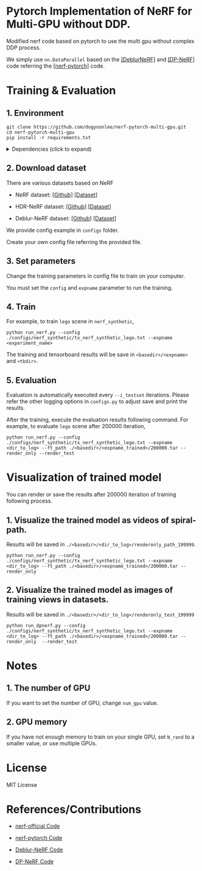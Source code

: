 # Pytorch Implementation of NeRF for Multi-GPU without DDP.

Modified nerf code based on pytorch to use the multi gpu without complex DDP process.

We simply use `nn.DataParallel` based on the [[DeblurNeRF]](https://github.com/limacv/Deblur-NeRF) and [[DP-NeRF]](https://github.com/dogyoonlee/DP-NeRF) code referring the [[nerf-pytorch]](https://github.com/yenchenlin/nerf-pytorch) code.

# Training & Evaluation

## 1. Environment
```
git clone https://github.com/dogyoonlee/nerf-pytorch-multi-gpu.git
cd nerf-pytorch-multi-gpu
pip install -r requirements.txt
```
<details>
  <summary> Dependencies (click to expand) </summary>
  <li>numpy
  <li>scikit-image
  <li>torch>=1.11
  <li>torchvision>=0.12.0
  <li>imageio
  <li>imageio-ffmpeg
  <li>matplotlib
  <li>configargparse
  <li>tensorboardX>=2.0
  <li>opencv-python
  <li>einops
  <li>tensorboard
  <li>python-box
  <li>pyyaml
  <li>tqdm
</details>

## 2. Download dataset
There are various datasets based on NeRF

- NeRF dataset: [[Github]](https://github.com/bmild/nerf) [[Dataset]](https://drive.google.com/drive/folders/128yBriW1IG_3NJ5Rp7APSTZsJqdJdfc1)

- HDR-NeRF dataset: [[Github]](https://github.com/xhuangcv/hdr-nerf) [[Dataset]](https://drive.google.com/drive/folders/1OTDLLH8ydKX1DcaNpbQ46LlP0dKx6E-I)

- Deblur-NeRF dataset: [[Github]](https://github.com/limacv/Deblur-NeRF) [[Dataset]](https://hkustconnect-my.sharepoint.com/personal/lmaag_connect_ust_hk/_layouts/15/onedrive.aspx?id=%2Fpersonal%2Flmaag%5Fconnect%5Fust%5Fhk%2FDocuments%2Fshare%2FCVPR2022%2Fdeblurnerf%5Fdataset&ga=1)

We provide config example in `configs` folder.

Create your own config file referring the provided file.


## 3. Set parameters
Change the training parameters in config file to train on your computer.

You must set the `config` and `expname` parameter to run the training.

## 4. Train
For example, to train `lego` scene in `nerf_synthetic`,

```
python run_nerf.py --config ./configs/nerf_synthetic/tx_nerf_synthetic_lego.txt --expname <experiment_name>
```

The training and tensorboard results will be save in `<basedir>/<expname>` and `<tbdir>`.

## 5. Evaluation

Evaluation is automatically executed every `--i_testset` iterations.
Please refer the other logging options in `configs.py` to adjust save and print the results.

After the training, execute the evaluation results following command.
For example, to evaluate `lego` scene after 200000 iteration,

```
python run_nerf.py --config ./configs/nerf_synthetic/tx_nerf_synthetic_lego.txt --expname <dir_to_log> --ft_path ./<basedir>/<expname_trained>/200000.tar --render_only --render_test
```


# Visualization of trained model
You can render or save the results after 200000 iteration of training following process.

## 1. Visualize the trained model as videos of spiral-path.
Results will be saved in `./<basedir>/<dir_to_log>/renderonly_path_199999`.

```
python run_nerf.py --config ./configs/nerf_synthetic/tx_nerf_synthetic_lego.txt --expname <dir_to_log> --ft_path ./<basedir>/<expname_trained>/200000.tar --render_only 
```

## 2. Visualize the trained model as images of training views in datasets.
Results will be saved in `./<basedir>/<dir_to_log>/renderonly_test_199999`

```
python run_dpnerf.py --config ./configs/nerf_synthetic/tx_nerf_synthetic_lego.txt --expname <dir_to_log> --ft_path ./<basedir>/<expname_trained>/200000.tar --render_only  --render_test
```

# Notes

## 1. The number of GPU

If you want to set the number of GPU, change `num_gpu` value.

## 2. GPU memory 

If you have not enough memory to train on your single GPU, set `N_rand` to a smaller value, or use multiple GPUs.



# License

MIT License


# References/Contributions

- [nerf-official Code](https://github.com/bmild/nerf)

- [nerf-pytorch Code](https://github.com/yenchenlin/nerf-pytorch)

- [Deblur-NeRF Code](https://github.com/limacv/Deblur-NeRF)

- [DP-NeRF Code](https://github.com/dogyoonlee/DP-NeRF)
